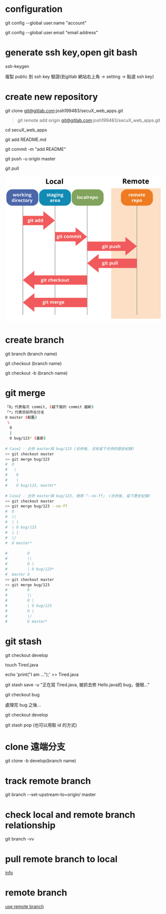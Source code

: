 # configuration
git config --global user.name "account"

git config --global user.email "email address"

# generate ssh key,open git bash
ssh-keygen 

複製 public 到 ssh key 驗證(到gitlab 網站右上角 -> setting -> 點選 ssh key)

# create new repository
git clone git@gitlab.com:josh199483/secuX_web_apps.git

> git remote add origin git@gitlab.com:josh199483/secuX_web_apps.git

cd secuX_web_apps

git add README.md

git commit -m "add README"

git push -u origin master

git pull

![Alt text](./git-workflow.png)

# create branch
git branch (branch name)

git checkout (branch name)

git checkout -b (branch name)

# git merge
```bash
「O」代表每次 commit, (越下面的 commit 越新)
「*」代表目前所在分支
O master (較舊)
 \
  O 
  |
  O bug/123* (最新)

# Case1 - 合併 master與 bug/123 (合併後, 沒有留下合併的歷史紀錄)
>> git checkout master
>> git merge bug/123
#  O
#   \
#    O 
#    |
#    O bug/123, master*

# Case2 - 合併 master與 bug/123, 使用「--no-ff」 (合併後, 留下歷史紀錄)
>> git checkout master
>> git merge bug/123 --no-ff 
#  O
#  |\
#  | |
#  | O bug/123
#  | |
#  |/
#  O master*

#         O 
#         |\
#         O | 
#         | O bug/123*
#  master O
>> git checkout master
>> git merge bug/123
#         O 
#         |\
#         O | 
#         | O bug/123
#         O |
#         |/
#         O master*
```

# git stash
git checkout develop

touch Tired.java

echo 'print("I am ...");' >> Tired.java

git stash save -u "正在寫 Tired.java, 被抓去修 Hello.java的 bug，傻眼..."

git checkout bug

處理完 bug 之後...

git checkout develop

git stash pop (也可以用取 id 的方式)

# clone 遠端分支
git clone -b develop(branch name) <repository url>

# track remote branch
git branch --set-upstream-to=origin/<branch> master

# check local and remote branch relationship
git branch -vv

# pull remote branch to local
[info](https://blog.csdn.net/carfge/article/details/79691360)
# remote branch
[use remote branch](https://blog.longwin.com.tw/2013/11/git-create-remote-branch-2013/)

